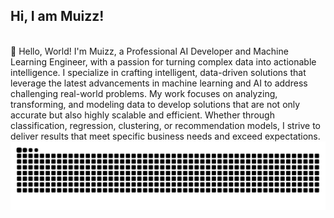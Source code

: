 ## Hi, I am Muizz!

</br>
👋 Hello, World!
I'm Muizz, a Professional AI Developer and Machine Learning Engineer, with a passion for turning complex data into actionable intelligence. I specialize in crafting intelligent, data-driven solutions that leverage the latest advancements in machine learning and AI to address challenging real-world problems. My work focuses on analyzing, transforming, and modeling data to develop solutions that are not only accurate but also highly scalable and efficient. Whether through classification, regression, clustering, or recommendation models, I strive to deliver results that meet specific business needs and exceed expectations.

<img src="https://raw.githubusercontent.com/Aliyan167/Aliyan167/output/github-contribution-grid-snake-dark.svg" alt="Snake animation" />

</div>
